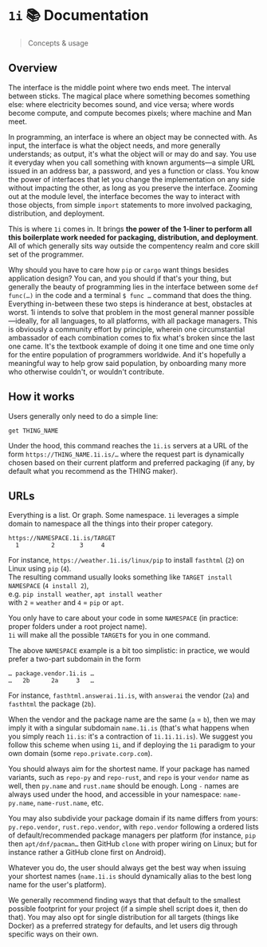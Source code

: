 # `1i` 📚 Documentation
> Concepts & usage

## Overview

The interface is the middle point where two ends meet. The interval between sticks. The magical place where something becomes something else: where electricity becomes sound, and vice versa; where words become compute, and compute becomes pixels; where machine and Man meet.

In programming, an interface is where an object may be connected with. As input, the interface is what the object needs, and more generally understands; as output, it's what the object will or may do and say. You use it everyday when you call something with known arguments—a simple URL issued in an address bar, a password, and yes a function or class. You know the power of interfaces that let you change the implementation on any side without impacting the other, as long as you preserve the interface. Zooming out at the module level, the interface becomes the way to interact with those objects, from simple `import` statements to more involved packaging, distribution, and deployment.

This is where `1i` comes in. It brings **the power of the 1-liner to perform all this boilerplate work needed for packaging, distribution, and deployment**. All of which generally sits way outside the compentency realm and core skill set of the programmer.

Why should you have to care how `pip` or `cargo` want things besides application design? You can, and you should if that's your thing, but generally the beauty of programming lies in the interface between some `def func(…)` in the code and a terminal `$ func …` command that does the thing. Everything in-between these two steps is hinderance at best, obstacles at worst. 1i intends to solve that problem in the most general manner possible—ideally, for all languages, to all platforms, with all package managers. This is obviously a community effort by principle, wherein one circumstantial ambassador of each combination comes to fix what's broken since the last one came. It's the textbook example of doing it one time and one time only for the entire population of programmers worldwide. And it's hopefully a meaningful way to help grow said population, by onboarding many more who otherwise couldn't, or wouldn't contribute.

## How it works

Users generally only need to do a simple line:

```
get THING_NAME
```

Under the hood, this command reaches the `1i.is` servers at a URL of the form `https://THING_NAME.1i.is/…` where the request part is dynamically chosen based on their current platform and preferred packaging (if any, by default what you recommend as the THING maker).

## URLs

Everything is a list. Or graph. Some namespace. `1i` leverages a simple domain to namespace all the things into their proper category.

```
https://NAMESPACE.1i.is/TARGET
  1         2       3     4
```

For instance, `https://weather.1i.is/linux/pip` to install `fasthtml` (`2`) on Linux using `pip` (`4`).  
The resulting command usually looks something like `TARGET install NAMESPACE` (`4 install 2`),  
e.g. `pip install weather`, `apt install weather`  
with `2` = `weather` and `4` = `pip` or `apt`.

You only have to care about your code in some `NAMESPACE` (in practice: proper folders under a root project name).  
`1i` will make all the possible `TARGET`s for you in one command.

The above `NAMESPACE` example is a bit too simplistic: in practice, we would prefer a two-part subdomain in the form 

```
… package.vendor.1i.is …
…   2b      2a     3   …
```
For instance, `fasthtml.answerai.1i.is`, with `answerai` the vendor (`2a`) and `fasthtml` the package (`2b`).

When the vendor and the package name are the same (`a` = `b`), then we may imply it with a singular subdomain `name.1i.is` (that's what happens when you simply reach `1i.is`: it's a contraction of `1i.1i.1i.is`). We suggest you follow this scheme when using `1i`, and if deploying the `1i` paradigm to your own domain (some `repo.private.corp.com`).

You should always aim for the shortest name. If your package has named variants, such as `repo-py` and `repo-rust`, and `repo` is your `vendor` name as well, then `py.name` and `rust.name` should be enough. Long `-` names are always used under the hood, and accessible in your namespace: `name-py.name`, `name-rust.name`, etc. 

You may also subdivide your package domain if its name differs from yours: `py.repo.vendor`, `rust.repo.vendor`, with `repo.vendor` following a ordered lists of default/recommended package managers per platform (for instance, `pip` then `apt/dnf/pacman…` then GitHub `clone` with proper wiring on Linux; but for instance rather a GitHub clone first on Android).

Whatever you do, the user should always get the best way when issuing your shortest names (`name.1i.is` should dynamically alias to the best long name for the user's platform).

We generally recommend finding ways that that default to the smallest possible footprint for your project (if a simple shell script does it, then do that). You may also opt for single distribution for all targets (things like Docker) as a preferred strategy for defaults, and let users dig through specific ways on their own.
